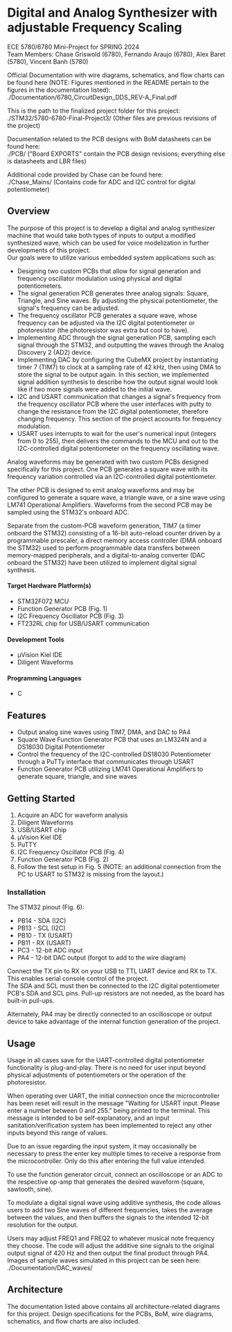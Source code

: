 # Digital and Analog Synthesizer with adjustable Frequency Scaling
ECE 5780/6780 Mini-Project for SPRING 2024 \
Team Members: Chase Griswold (6780), Fernando Araujo (6780), Alex Baret (5780), Vincent Banh (5780)

Official Documentation with wire diagrams, schematics, and flow charts can be found here (NOTE: Figures mentioned in the README pertain to the figures in the documentation listed): \
./Documentation/6780_CircuitDesign_DDS_REV-A_Final.pdf

This is the path to the finalized project folder for this project: \
./STM32/5780-6780-Final-Project3/  (Other files are previous revisions of the project)

Documentation related to the PCB designs with BoM datasheets can be found here: \
./PCB/  ("Board EXPORTS" contain the PCB design revisions; everything else is datasheets and LBR files)

Additional code provided by Chase can be found here: \
./Chase_Mains/  (Contains code for ADC and I2C control for digital potentiometer)

## Overview
The purpose of this project is to develop a digital and analog synthesizer machine that would take both types of inputs to output a modified synthesized wave, which can be used for voice modelization in further developments of this project. \
Our goals were to utilize various embedded system applications such as:
- Designing two custom PCBs that allow for signal generation and frequency oscillator modulation using physical and digital potentiometers.
- The signal generation PCB generates three analog signals: Square, Triangle, and Sine waves. By adjusting the physical potentiometer, the signal's frequency can be adjusted.
- The frequency oscillator PCB generates a square wave, whose frequency can be adjusted via the I2C digital potentiometer or photoresistor (the photoresistor was extra but cool to have).
- Implementing ADC through the signal generation PCB, sampling each signal through the STM32, and outputting the waves through the Analog Discovery 2 (AD2) device.
- Implementing DAC by configuring the CubeMX project by instantiating timer 7 (TIM7) to clock at a sampling rate of 42 kHz, then using DMA to store the signal to be output again. In this section, we implemented signal addition synthesis to describe how the output signal would look like if two more signals were added to the initial wave.
- I2C and USART communication that changes a signal's frequency from the frequency oscillator PCB where the user interfaces with putty to change the resistance from the I2C digital potentiometer, therefore changing frequency. This section of the project accounts for frequency modulation.
- USART uses interrupts to wait for the user's numerical input (integers from 0 to 255), then delivers the commands to the MCU and out to the I2C-controlled digital potentiometer on the frequency oscillating wave.

Analog waveforms may be generated with two custom PCBs designed specifically for this project. One PCB generates a square wave with its frequency variation controlled via an I2C-controlled digital potentiometer. 

The other PCB is designed to emit analog waveforms and may be configured to generate a square wave, a triangle wave, or a sine wave using LM741 Operational Amplifiers. Waveforms from the second PCB may be sampled using the STM32's onboard ADC. 

Separate from the custom-PCB waveform generation, TIM7 (a timer onboard the STM32) consisting of a 16-bit auto-reload counter driven by a programmable
prescaler, a direct memory access controller (DMA onboard the STM32) used to perform programmable data transfers between memory-mapped peripherals, and a digital-to-analog converter (DAC onboard the STM32) have been utilized to implement digital signal synthesis.

#### Target Hardware Platform(s) ####
- STM32F072 MCU
- Function Generator PCB (Fig. 1)
- I2C Frequency Oscillator PCB (Fig. 3)
- FT232RL chip for USB/USART communication
#### Development Tools ####
- μVision Kiel IDE
- Diligent Waveforms 
#### Programming Languages ####
- C

## Features
- Output analog sine waves using TIM7, DMA, and DAC to PA4
- Square Wave Function Generator PCB that uses an LM324N and a DS18030 Digital Potentiometer
- Control the frequency of the I2C-controlled DS18030 Potentiometer through a PuTTy interface that communicates through USART
- Function Generator PCB utilizing LM741 Operational Amplifiers to generate square, triangle, and sine waves

## Getting Started
1) Acquire an ADC for waveform analysis
2) Diligent Waveforms 
3) USB/USART chip
4) μVision Kiel IDE
5) PuTTY
6) I2C Frequency Oscillator PCB (Fig. 4)
7) Function Generator PCB (Fig. 2)
8) Follow the test setup in Fig. 5 (NOTE: an additional connection from the PC to USART to STM32 is missing from the layout.)

### Installation
The STM32 pinout (Fig. 6):
- PB14 - SDA (I2C)
- PB13 - SCL (I2C)
- PB10 - TX (USART)
- PB11 - RX (USART)
- PC3 - 12-bit ADC input
- PA4 - 12-bit DAC output (forgot to add to the wire diagram)

Connect the TX pin to RX on your USB to TTL UART device and RX to TX. This enables serial console control of the project.\
The SDA and SCL must then be connected to the I2C digital potentiometer PCB's SDA and SCL pins. Pull-up resistors are not needed, as the board has built-in pull-ups.

Alternately, PA4 may be directly connected to an oscilloscope or output device to take advantage of the internal function generation of the project.

## Usage
Usage in all cases save for the UART-controlled digital potentiometer functionality is plug-and-play. There is no need for user input beyond physical adjustments of potentiometers or the operation of the photoresistor.

When operating over UART, the initial connection once the microcontroller has been reset will result in the message "Waiting for USART input. Please enter a number between 0 and 255." being printed to the terminal. This message is intended to be self-explanatory, and an input sanitation/verification system has been implemented to reject any other inputs beyond this range of values.

Due to an issue regarding the input system, it may occasionally be necessary to press the enter key multiple times to receive a response from the microcontroller. Only do this after entering the full value intended.

To use the function generator circuit,  connect an oscilloscope or an ADC to the respective op-amp that generates the desired waveform (square, sawtooth, sine).

To modulate a digital signal wave using additive synthesis, the code allows users to add two Sine waves of different frequencies, takes the average between the values, and then buffers the signals to the intended 12-bit resolution for the output. 

Users may adjust FREQ1 and FREQ2 to whatever musical note frequency they choose. The code will adjust the additive sine signals to the original output signal of 420 Hz and then output the final product through PA4. Images of sample waves simulated in this project can be seen here: \
./Documentation/DAC_waves/

## Architecture
The documentation listed above contains all architecture-related diagrams for this project. Design specifications for the PCBs, BoM, wire diagrams, schematics, and flow charts are also included.

